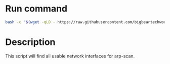 # Run command

```bash
bash -c "$(wget -qLO - https://raw.githubusercontent.com/bigbeartechworld/big-bear-scripts/master/arp-iface-finder/run.sh)"
```

# Description

This script will find all usable network interfaces for arp-scan.
